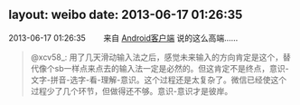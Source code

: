 layout: weibo
date: 2013-06-17 01:26:35
---
2013-06-17 01:26:35  &nbsp;&nbsp;&nbsp;&nbsp;&nbsp;&nbsp; 来自 <a href="http://app.weibo.com/t/feed/c66T5g" rel="nofollow">Android客户端</a>
说的这么高端……
>  @xcv58_: 用了几天滑动输入法之后，感觉未来输入的方向肯定是这个，替代像个sb一样点来点去的输入法一定是必然的。但这肯定不是终点，意识-文字-拼音-选字-看-理解-意识。这个过程还是太复杂了。微信已经使这个过程少了几个环节，但做得还不够。意识-意识才是彼岸。 ​​​
